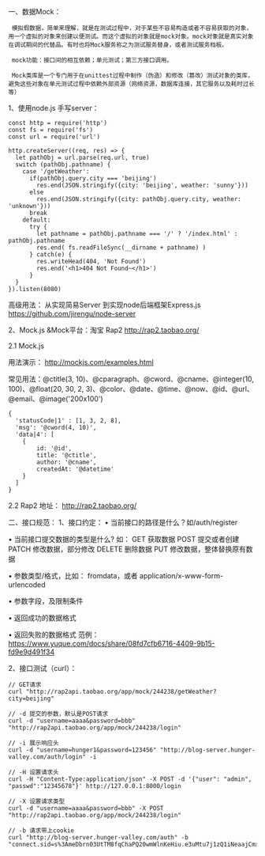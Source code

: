 一、数据Mock：

     模拟假数据，简单来理解，就是在测试过程中，对于某些不容易构造或者不容易获取的对象，用一个虚拟的对象来创建以便测试。而这个虚拟的对象就是mock对象。mock对象就是真实对象在调试期间的代替品。有时也将Mock服务称之为测试服务替身，或者测试服务档板。
     
     mock功能：接口间的相互依赖；单元测试；第三方接口调用。
     
     Mock类库是一个专门用于在unittest过程中制作（伪造）和修改（篡改）测试对象的类库，避免这些对象在单元测试过程中依赖外部资源（网络资源，数据库连接，其它服务以及耗时过长等）

1、使用node.js 手写server：
```
const http = require('http')
const fs = require('fs')
const url = require('url')

http.createServer((req, res) => {
  let pathObj = url.parse(req.url, true)
  switch (pathObj.pathname) {
    case '/getWeather':
      if(pathObj.query.city === 'beijing')
        res.end(JSON.stringify({city: 'beijing', weather: 'sunny'}))
      else
        res.end(JSON.stringify({city: pathObj.query.city, weather: 'unknown'}))
      break
    default:
      try {
        let pathname = pathObj.pathname === '/' ? '/index.html' : pathObj.pathname
        res.end( fs.readFileSync(__dirname + pathname) )
      } catch(e) {
        res.writeHead(404, 'Not Found')
        res.end('<h1>404 Not Found~</h1>')
      }
  }
}).listen(8080)
```

高级用法：
从实现简易Server 到实现node后端框架Express.js    https://github.com/jirengu/node-server

2、Mock.js &Mock平台：淘宝 Rap2  http://rap2.taobao.org/

  2.1 Mock.js
  
  用法演示： http://mockjs.com/examples.html
  
  常见用法：@ctitle(3, 10)、@cparagraph、@cword、@cname、@integer(10, 100)、@float(20, 30, 2, 3)、@color、@date、@time、@now、@id、@url、@email、@image('200x100')
```
{
  'statusCode|1' : [1, 3, 2, 8],
  'msg': '@cword(4, 10)',
  'data|4': [
    {
        id: '@id',
        title: '@ctitle', 
        author: '@cname', 
        createdAt: '@datetime' 
    }
  ]
}
```

  2.2 Rap2 地址：  http://rap2.taobao.org/

  二、接口规范：
1、接口约定：
• 当前接口的路径是什么？如/auth/register

• 当前接口提交数据的类型是什么? 如：
  GET 获取数据
  POST 提交或者创建
  PATCH 修改数据，部分修改
  DELETE 删除数据
  PUT 修改数据，整体替换原有数据
  
• 参数类型/格式，比如： fromdata，或者 application/x-www-form-urlencoded

• 参数字段，及限制条件

• 返回成功的数据格式

• 返回失败的数据格式
范例：   https://www.yuque.com/docs/share/08fd7cfb6716-4409-9b15-fd9e9d491f34

2、接口测试（curl）：
```
// GET请求
curl "http://rap2api.taobao.org/app/mock/244238/getWeather?city=beijing"

// -d 提交的参数，默认是POST请求
curl -d "username=aaaa&password=bbb" "http://rap2api.taobao.org/app/mock/244238/login"

// -i 展示响应头
curl -d "username=hunger1&password=123456" "http://blog-server.hunger- valley.com/auth/login" -i

// -H 设置请求头
curl -H "Content-Type:application/json" -X POST -d '{"user": "admin", "passwd":"12345678"}' http://127.0.0.1:8000/login

// -X 设置请求类型
curl -d "username=aaaa&password=bbb" -X POST
"http://rap2api.taobao.org/app/mock/244238/login"

// -b 请求带上cookie
curl "http://blog-server.hunger-valley.com/auth" -b
"connect.sid=s%3AmeDbrn03UtTM8fqChaPQ20wmWlnKeHiu.e3uMtu7j1zQ1iNeaajCmxkYYGQ%2FyHV1ZsozMvZYWC6s"
```
